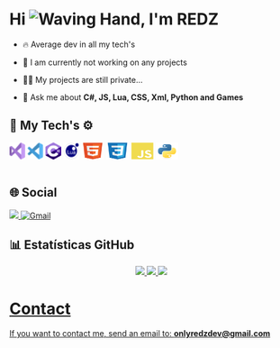 <h1 align="left">Hi <img src="https://raw.githubusercontent.com/kaueMarques/kaueMarques/master/hi.gif" alt="Waving Hand" width="40px">, I'm REDZ</h1>

- 🔥 Average dev in all my tech's

- 🔭 I am currently not working on any projects

- 👨‍💻 My projects are still private...

- 💬 Ask me about **C#, JS, Lua, CSS, Xml, Python and Games**

## 🚀 My Tech's ⚙
  
<div style="display: inline_block">
  <img align="center" alt="Visual Studio" height="30" width="28" src="https://raw.githubusercontent.com/onlyredz/my-icons/main/icons/visualstudio.png">
  <img align="center" alt="VSCode" height="30" width="28" src="https://raw.githubusercontent.com/onlyredz/my-icons/main/icons/vscode.png">
  <img align="center" alt="Csharp" height="30" width="28" src="https://raw.githubusercontent.com/onlyredz/my-icons/main/icons/csharp.png">
  <img align="center" alt="Lua" height="30" width="28" src="https://raw.githubusercontent.com/onlyredz/my-icons/main/icons/lua.png">
  <img align="center" alt="HTML" height="30" width="40" src="https://raw.githubusercontent.com/devicons/devicon/master/icons/html5/html5-original.svg">
  <img align="center" alt="CSS" height="30" width="40" src="https://raw.githubusercontent.com/devicons/devicon/master/icons/css3/css3-original.svg">
  <img align="center" alt="JavaScript" height="30" width="40" src="https://raw.githubusercontent.com/devicons/devicon/master/icons/javascript/javascript-plain.svg">  
  <img align="center" alt="Python" height="30" width="40" src="https://raw.githubusercontent.com/devicons/devicon/master/icons/python/python-original.svg">
</div><br>

## 🌐 Social

<div>
  <a href="https://discord.com/users/896514062714822696" target="_blank">
    <img src="https://img.shields.io/badge/Discord-5865F2?style=for-the-badge&logo=discord&logoColor=white&labelColor=5865F2&color=5865F2" target="_blank">
  </a>
  <a href="mailto:onlyredzdev@gmail.com">
    <img src="https://img.shields.io/badge/Gmail-ffffff?style=for-the-badge&logo=gmail" alt="Gmail" />
  </a>
</div>

## 📊 Estatísticas GitHub

<div align="center">
  <a href="https://github.com/onlyredz">
  <img src="https://github-readme-stats.vercel.app/api?username=onlyredz&theme=nord&show_icons=true&hide_border=true&count_private=true"/>
  <img src="https://github-readme-streak-stats.herokuapp.com/?user=onlyredz&theme=nord&hide_border=true"/>
  <img src="https://github-readme-stats.vercel.app/api/top-langs/?username=onlyredz&theme=nord&show_icons=true&hide_border=true&layout=compact"/>
</div>

# Contact
<p>If you want to contact me, send an email to: <strong>onlyredzdev@gmail.com</strong></p>
